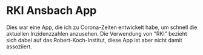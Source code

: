 # RKI Ansbach App

Dies war eine App, die ich zu Corona-Zeiten entwickelt habe, um schnell die aktuellen Inzidenzzahlen anzusehen.
Die Verwendung von "RKI" bezieht sich dabei auf das Robert-Koch-Institut, diese App ist aber nicht damit assoziiert.
